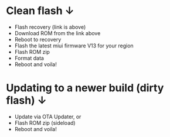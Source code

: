 # Clean flash ↓

- Flash recovery (link is above)
- Download ROM from the link above
- Reboot to recovery
- Flash the latest miui firmware V13 for your region
- Flash ROM zip
- Format data
- Reboot and voila!

# Updating to a newer build (dirty flash) ↓

- Update via OTA Updater, or
- Flash ROM zip (sideload)
- Reboot and voila!
